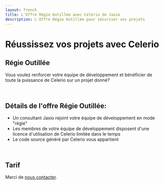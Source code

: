 ```yaml
---
layout: french
title: L'Offre Régie Outillée avec Celerio de Jaxio
description: L'Offre Régie Outillée pour sécuriser vos projets 
---
```


<h1>Réussissez vos projets avec Celerio</h1>

<h2><a name="realiser-un-projet">Régie Outillée</a></h2>
<p>
    Vous voulez renforcer votre équipe de développement et bénéficier de toute 
    la puissance de Celerio sur un projet donné?
</p>
<br/>

<h2>Détails de l'offre Régie Outillée:</h2>
<ul>
    <li>Un consultant Jaxio rejoint votre équipe de développement en mode "régie"</li>
    <li>Les membres de votre équipe de développement disposent d'une licence 
    d'utilisation de Celerio limitée dans le temps</li>
    <li>Le code source généré par Celerio vous appartient</li>
</ul>
<br/>

<h2>Tarif</h2>
<p>
    Merci de <a href="nous-contacter.html">nous contacter</a>.
</p> 
